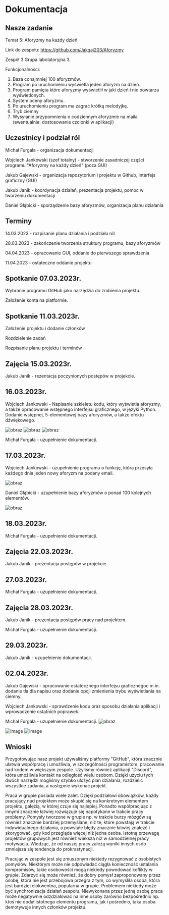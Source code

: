 # Dokumentacja

## Nasze zadanie
Temat 5: Aforyzmy na każdy dzień

Link do zespołu: https://github.com/Jakgaj203/Aforyzmy

Zespół 3 Grupa labolatoryjna 3.

Funkcjonalności:

1.    Baza conajmniej 100 aforyzmów.
3.    Program po uruchomieniu wyświetla jeden aforyzm na dzień.
5.    Program pamięta które aforyzmy wyświetlił w jaki dzień i nie powtarza wyświetlonych.
7.    System oceny aforyzmu.
9.    Po uruchomieniu program ma zagrać krótką melodyjkę.
11.    Tryb ciemny
13.    Wysyłanie przypomnienia o codziennym aforyzmie na maila (ewentualnie: dostosowanie czcionki w aplikacji)

## Uczestnicy i podział ról
Michał Furgała - organizacja dokumentacji

Wojciech Jankowski (szef totalny) -  stworzenie zasadniczej części programu "Aforyzmy na każdy dzień" (poza GUI)

Jakub Gajewski - organizacja repozytorium i projektu w Github, interfejs graficzny (GUI)

Jakub Janik - koordynacja działań, prezentacja projektu, pomoc w tworzeniu dokumentacji

Daniel Głąbicki - sporządzenie bazy aforyzmów, organizacja planu działania

## Terminy
14.03.2023 - rozpisanie planu działania i podziału ról

28.03.2023 - zakończenie tworzenia struktury programu, bazy aforyzmów

04.04.2023 - opracowanie GUI, oddanie do pierwszego sprawdzenia

11.04.2023 - ostateczne oddanie projektu

## Spotkanie 07.03.2023r.
Wybranie programu GitHub jako narzędzia do zrobienia projektu. 

Założenie konta na platformie.

## Spotkanie 11.03.2023r.
Założenie projektu i dodanie członków

Rozdzielenie zadań

Rozpisanie planu projektu i terminów

## Zajęcia 15.03.2023r.
Jakub Janik - rezentacja poczynionych postępów w projekcie.


## 16.03.2023r.
Wojciech Jankowski - Napisanie szkieletu kodu, który wyświetla aforyzmy, a także opracowanie wstępnego interfejsu graficznego, w języki Python. Dodanie wstępnej, 5-elementowej bazy aforyzmów, a także efektu dźwiękowego.

![obraz](https://user-images.githubusercontent.com/127214880/225744889-e19be129-15d1-4b58-bac4-1e830c774d47.png)
![obraz](https://user-images.githubusercontent.com/127214880/225745088-23b1207b-f175-4274-91f7-ba12b05cda9d.png)
![obraz](https://user-images.githubusercontent.com/127214880/225745685-5a7f4e3b-791a-406a-8f82-4aebe6433c67.png)

Michał Furgała - uzupełnienie dokumentacji.

## 17.03.2023r.
Wojciech Jankowski - uzupełnienie programu o funkcję, która przesyła każdego dnia jeden nowy aforyzm na podany email.

![obraz](https://user-images.githubusercontent.com/127214880/226106271-a82db5a9-7f05-40d5-b6f4-1d7575a092ff.png)

Daniel Głąbicki - uzupełnienie bazy aforyzmów o ponad 100 kolejnych elementów.

![obraz](https://user-images.githubusercontent.com/127214880/226106250-f2fa304b-4c3a-408f-bec0-30a67e05c680.png)

## 18.03.2023r.
Michał Furgała - uzupełnienie dokumentacji.

## Zajęcia 22.03.2023r.
Jakub Janik - prezentacja postępów w projekcie. 

## 27.03.2023r.
Michał Furgała - uzupełnienie dokumentacji.

## Zajęcia 28.03.2023r.
Jakub Janik - prezentacja postępów pracy nad projektem.

Michał Furgała - uzupełnienie dokumentacji.

## 29.03.2023r.
Jakub Janik - uzupełnienie dokumentacji.

## 02.04.2023r.
Jakub Gajewski - opracowanie ostatecznego interfejsu graficznegoc m.in. dodanie tła dla napisu oraz dodanie opcji zmienienia trybu wyświetlania na ciemny.

Wojciech Jankowski - sprawdzenie kodu oraz sposobu działania aplikacji i wprowadzenie ostatnich poprawek.

Michał Furgała - uzupełnienie dokumentacji.
![obraz](https://user-images.githubusercontent.com/127214880/229371939-ce743246-4fe6-41ae-a6b1-b8376066ae17.png)


![image](https://user-images.githubusercontent.com/127213234/229372186-ffa46860-f1b6-4843-afca-f7b71f6c84da.png)
![image](https://user-images.githubusercontent.com/127213234/229372221-34bb83e4-75ea-421f-9027-7c67177252cb.png)

## Wnioski
Przygotowując nasz projekt używaliśmy platformy "GitHub", która znacznie ułatwia współpracę i umożliwia, w szczególności programistom, pracowanie nad kodem w większym zespole. Użyliśmy również aplikacji "Discord", która umożliwia kontakt na odległość wielu osobom. Dzięki użyciu tych dwóch narzędzi mogliśmy szybko ułożyć plan działania, rozdzielić wszystkie zadania, a następnie wykonać projekt.

Praca w grupie posiada wiele zalet. Dzięki podziałowi obowiązków, każdy pracujący nad projektem może skupić się na konkretnym elementem projektu, gałęźią, w której czuje się najlepiej. Ponadto współpracjuąc z innymi znacznie łatwiej rozwiązuje się napotykane w trakcie pracy problemy. Pomysły tworzone w grupie np. w trakcie burzy mózgów są również znacznie bardziej przemyślane, niż te, które powstają w trakcie indywidualnego działania, a powstałe błędy znacznie łatwiej znaleźć i skorygować, gdy kod przegląda więcej niż jedna osoba. Istotną przewagą projektów grupowych jest również wieksza niż w samodzielnej pracy motywacja. Wiedząc, że od naszej pracy zależą wyniki innych osób zmniejsza się tendencja do prokrastynacji. 

Pracując w zespole jest się zmuszonym niekiedy rezygnować z osobistych pomysłów. Niektórym może nie odpowiadać ciągła konieczność ustalania kompromisów, takie  osobowości mogą niekiedy powodować koflikty w grupie. Zdarzyć się może również, że dobry pomysł zaproponowany przez osobę, która nie jest przebojowa przegra z tym, co wymyśliła osoba, która jest bardziej elokwentna, popularna w grupie. Problemem niekiedy może być synchronizacja działań zespołu. Niewykonana przez jedną osobę praca  może negatywnie odzdziałować na inne osoby zarówno bezpośrednio np. ktoś nie dodał istotnego elementu programu, jak i pośrednio, taka osoba demotywuje innych członków projektu.
